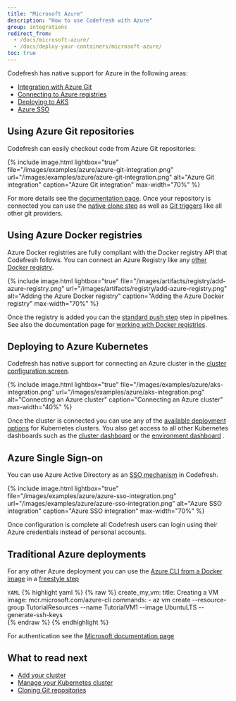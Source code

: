 ```yaml
---
title: "Microsoft Azure"
description: "How to use Codefresh with Azure"
group: integrations
redirect_from:
  - /docs/microsoft-azure/
  - /docs/deploy-your-containers/microsoft-azure/
toc: true
---
```


Codefresh has native support for Azure in the following areas:

- [Integration with Azure Git]({{site.baseurl}}/docs/integrations/git-providers/#azure-devops)
- [Connecting to Azure registries]({{site.baseurl}}/docs/docker-registries/external-docker-registries/azure-docker-registry/)
- [Deploying to AKS]({{site.baseurl}}/docs/deploy-to-kubernetes/add-kubernetes-cluster/#adding-aks-cluster)
- [Azure SSO]({{site.baseurl}}/docs/enterprise/single-sign-on/sso-azure/)

## Using Azure Git repositories

Codefresh can easily checkout code from Azure Git repositories:

{% include 
image.html 
lightbox="true" 
file="/images/examples/azure/azure-git-integration.png" 
url="/images/examples/azure/azure-git-integration.png"
alt="Azure Git integration" 
caption="Azure Git integration"
max-width="70%"
%}

For more details see the [documentation page]({{site.baseurl}}/docs/integrations/git-providers/#azure-devops). Once your repository is connected you can use the [native clone step]({{site.baseurl}}/docs/codefresh-yaml/steps/git-clone/) as well as [Git triggers]({{site.baseurl}}/docs/configure-ci-cd-pipeline/triggers/git-triggers/) like all other git providers.

## Using Azure Docker registries

Azure Docker registries are fully compliant with the Docker registry API that Codefresh follows. You can connect an Azure Registry like any [other Docker registry]({{site.baseurl}}/docs/docker-registries/external-docker-registries/).

{% 
	include image.html 
	lightbox="true" 
file="/images/artifacts/registry/add-azure-registry.png" 
url="/images/artifacts/registry/add-azure-registry.png" 
alt="Adding the Azure Docker registry" 
caption="Adding the Azure Docker registry" 
max-width="70%" 
%}

Once the registry is added you can the [standard push step]({{site.baseurl}}/docs/codefresh-yaml/steps/push/) step in pipelines. See also the documentation page for [working with Docker registries]({{site.baseurl}}/docs/docker-registries/working-with-docker-registries/).

## Deploying to Azure Kubernetes

Codefresh has native support for connecting an Azure cluster in the [cluster configuration screen]({{site.baseurl}}/docs/deploy-to-kubernetes/add-kubernetes-cluster/).

{% 
	include image.html 
	lightbox="true" 
file="/images/examples/azure/aks-integration.png" 
url="/images/examples/azure/aks-integration.png" 
alt="Connecting an Azure cluster" 
caption="Connecting an Azure cluster" 
max-width="40%" 
%}

Once the cluster is connected you can use any of the [available deployment options]({{site.baseurl}}/docs/deploy-to-kubernetes/deployment-options-to-kubernetes/) for Kubernetes clusters. You also get access to all other Kubernetes dashboards such as the [cluster dashboard]({{site.baseurl}}/docs/deploy-to-kubernetes/manage-kubernetes/)  or the [environment dashboard]({{site.baseurl}}/docs/deploy-to-kubernetes/environment-dashboard/) .

## Azure Single Sign-on

You can use Azure Active Directory as an [SSO mechanism]({{site.baseurl}}/docs/enterprise/single-sign-on/) in Codefresh.

{% include 
image.html 
lightbox="true" 
file="/images/examples/azure/azure-sso-integration.png" 
url="/images/examples/azure/azure-sso-integration.png"
alt="Azure SSO integration" 
caption="Azure SSO integration"
max-width="70%"
%}

Once configuration is complete all Codefresh users can login using their Azure credentials instead of personal accounts.

## Traditional Azure deployments

For any other Azure deployment you can use the [Azure CLI from a Docker image](https://hub.docker.com/_/microsoft-azure-cli) in a [freestyle step]({{site.baseurl}}/docs/codefresh-yaml/steps/freestyle/)

`YAML`
{% highlight yaml %}
{% raw %}
  create_my_vm:
    title: Creating a VM
    image: mcr.microsoft.com/azure-cli
    commands:
      - az vm create --resource-group TutorialResources --name TutorialVM1 --image UbuntuLTS --generate-ssh-keys     
{% endraw %}
{% endhighlight %}

For authentication see the [Microsoft documentation page](https://docs.microsoft.com/en-us/cli/azure/authenticate-azure-cli?view=azure-cli-latest)

 


## What to read next

- [Add your cluster]({{site.baseurl}}/docs/deploy-to-kubernetes/add-kubernetes-cluster/)
- [Manage your Kubernetes cluster]({{site.baseurl}}/docs/deploy-to-kubernetes/manage-kubernetes/)
- [Cloning Git repositories]({{site.baseurl}}/docs/yaml-examples/examples/git-checkout/)
